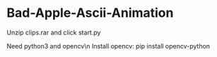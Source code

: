 # Bad-Apple-Ascii-Animation

Unzip clips.rar and click start.py

Need python3 and opencv\n
Install opencv: pip install opencv-python
